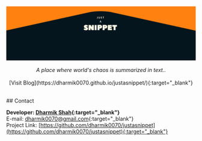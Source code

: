 <p align="center">
  <br>
  <a href="https://github.com/dharmik0070/">
    <img src="https://raw.githubusercontent.com/dharmik0070/justasnippet/master/Images/1_.jpg" alt="Banner" width="100%" height="50%">
  </a>
  <p align="center">
    <i>A place where world's chaos is summarized in text..</i>
    <br />
    <!-- <a href="#about-the-project"><strong>Explore the docs »</strong></a> -->
    <br />
    [Visit Blog](https://dharmik0070.github.io/justasnippet/){:target="_blank"}
    <!-- <a href="https://dharmik0070.github.io/justasnippet/" target="_blank">Visit Blog</a> -->
  </p>
</p>
<br>
<!-- CONTACT -->
## Contact

<b>Developer: [Dharmik Shah](https://dharmik0070.github.io/justasnippet/About.html#dharmikshah){:target="_blank"}</b> 
<br>
E-mail: [dharmik0070@gmail.com](https://mail.google.com/mail/?view=cm&fs=1&tf=1&to=dharmik0070@gmail.com){:target="_blank"}
<br>
Project Link: [https://github.com/dharmik0070/justasnippet](https://github.com/dharmik0070/justasnippet){:target="_blank"}
<br>

